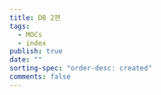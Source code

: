 ```yaml
---
title: DB 2편
tags:
  - MOCs
  - index
publish: true
date: ""
sorting-spec: "order-desc: created"
comments: false
---
```


```folder-index-content

```
